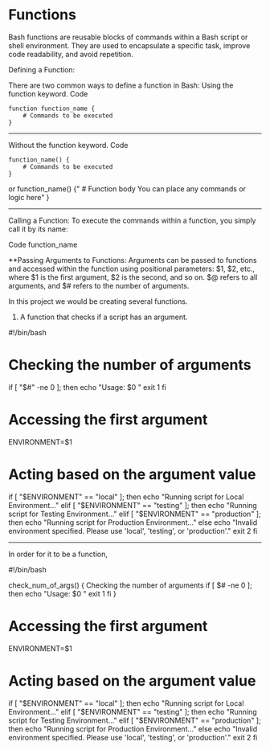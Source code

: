 # Functions
Bash functions are reusable blocks of commands within a Bash script or shell environment. They are used to encapsulate a specific task, improve code readability, and avoid repetition.

Defining a Function:

There are two common ways to define a function in Bash: Using the function keyword.
Code

    function function_name {
        # Commands to be executed
    }


---------------------------------------------------------------------------------------
Without the function keyword.
Code

    function_name() {
        # Commands to be executed
    }
or 
 function_name() {" # Function body
 You can place any commands or logic here"
 }

-------------------------------------------------------------------------------------------    
Calling a Function:
To execute the commands within a function, you simply call it by its name:

Code
function_name

**Passing Arguments to Functions:
Arguments can be passed to functions and accessed within the function using positional parameters: $1, $2, etc., where $1 is the first argument, $2 is the second, and so on. $@ refers to all arguments, and $# refers to the number of arguments.

In this project we would be creating several functions. 
1. A function that checks if a script has an argument.

#!/bin/bash

# Checking the number of arguments
if [ "$#" -ne 0 ]; then
    echo "Usage: $0 <environment>"
    exit 1
fi

# Accessing the first argument
ENVIRONMENT=$1

# Acting based on the argument value
if [ "$ENVIRONMENT" == "local" ]; then
  echo "Running script for Local Environment..."
elif [ "$ENVIRONMENT" == "testing" ]; then
  echo "Running script for Testing Environment..."
elif [ "$ENVIRONMENT" == "production" ]; then
  echo "Running script for Production Environment..."
else
  echo "Invalid environment specified. Please use 'local', 'testing', or 'production'."
  exit 2
fi

--------------------------------------------------------------------------------------------------
In order for it to be a function,

#!/bin/bash

check_num_of_args() { Checking the number of arguments
if [ $# -ne 0 ]; then
echo "Usage: $0 <environment>"
exit 1
fi
}

# Accessing the first argument
ENVIRONMENT=$1

# Acting based on the argument value
if [ "$ENVIRONMENT" == "local" ]; then
  echo "Running script for Local Environment..."
elif [ "$ENVIRONMENT" == "testing" ]; then
  echo "Running script for Testing Environment..."
elif [ "$ENVIRONMENT" == "production" ]; then
  echo "Running script for Production Environment..."
else
  echo "Invalid environment specified. Please use 'local', 'testing', or 'production'."
  exit 2
fi

